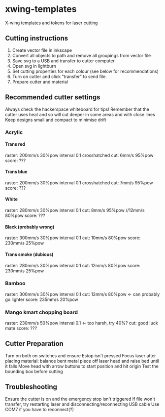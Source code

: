 # xwing-templates
X-wing templates and tokens for laser cutting

## Cutting instructions
1. Create vector file in inkscape
2. Convert all objects to path and remove all groupings from vector file
3. Save svg to a USB and transfer to cutter computer
4. Open svg in lightburn
5. Set cutting properties for each colour (see below for recommendations)
6. Turn on cutter and click "transfer" to send file.
6. Prepare cutter and material


## Recommended cutter settings
Always check the hackerspace whiteboard for tips!
Remember that the cutter uses heat and so will cut deeper in some areas and with close lines
Keep designs small and compact to minimise drift

### Acrylic
#### Trans red
raster: 200mm/s 30%pow interval 0.1 crosshatched
cut:    6mm/s 95%pow
score:  ???

#### Trans blue
raster: 200mm/s 30%pow interval 0.1 crosshatched
cut:    7mm/s 95%pow
score:  ???

#### White
raster: 280mm/s 30%pow interval 0.1
cut:    8mm/s 95%pow //12mm/s 80%pow
score:  ???

#### Black (probably wrong)
raster: 300mm/s 30%pow interval 0.1
cut:    10mm/s 80%pow
score:  230mm/s 25%pow

#### Trans smoke (dubious)
raster: 280mm/s 30%pow interval 0.1
cut:    12mm/s 80%pow
score:  230mm/s 25%pow

### Bamboo
raster: 300mm/s 30%pow interval 0.1
cut:    12mm/s 80%pow <- can probably go lighter
score:  235mm/s 20%pow

### Mango kmart chopping board
raster: 230mm/s 50%pow interval 0.1 <- too harsh, try 40%? 
cut:    good luck mate
score:  ???


## Cutter Preparation
Turn on both on switches and ensure Estop isn't pressed
Focus laser after placing material: balance bent metal piece off laser head and raise bed until it falls
Move head with arrow buttons to start position and hit origin
Test the bounding box before cutting


## Troubleshooting
Ensure the cutter is on and the emergency stop isn't triggered
If file won't transfer, try restarting laser and disconnecting/reconnecting USB cable
Use COM7 if you have to reconnect(?)
